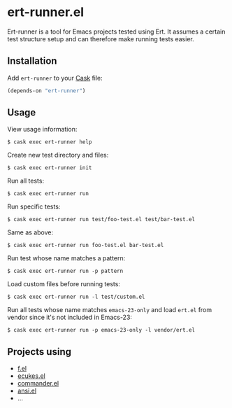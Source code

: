 # ert-runner.el

Ert-runner is a tool for Emacs projects tested using Ert. It assumes a
certain test structure setup and can therefore make running tests
easier.

## Installation

Add `ert-runner` to your [Cask](https://github.com/rejeep/cask.el) file:

```lisp
(depends-on "ert-runner")
```

## Usage

View usage information:

    $ cask exec ert-runner help

Create new test directory and files:

    $ cask exec ert-runner init

Run all tests:

    $ cask exec ert-runner run

Run specific tests:

    $ cask exec ert-runner run test/foo-test.el test/bar-test.el

Same as above:

    $ cask exec ert-runner run foo-test.el bar-test.el

Run test whose name matches a pattern:

    $ cask exec ert-runner run -p pattern

Load custom files before running tests:

    $ cask exec ert-runner run -l test/custom.el

Run all tests whose name matches `emacs-23-only` and load `ert.el`
from vendor since it's not included in Emacs-23:

    $ cask exec ert-runner run -p emacs-23-only -l vendor/ert.el

## Projects using

* [f.el](https://github.com/rejeep/f.el)
* [ecukes.el](https://github.com/rejeep/ecukes)
* [commander.el](https://github.com/rejeep/commander.el)
* [ansi.el](https://github.com/rejeep/ansi)
* ...
